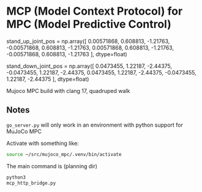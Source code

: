 # MCP (Model Context Protocol) for MPC (Model Predictive Control)

stand_up_joint_pos = np.array([
    0.00571868, 0.608813, -1.21763, -0.00571868, 0.608813, -1.21763,
    0.00571868, 0.608813, -1.21763, -0.00571868, 0.608813, -1.21763
],
                              dtype=float)

stand_down_joint_pos = np.array([
    0.0473455, 1.22187, -2.44375, -0.0473455, 1.22187, -2.44375, 0.0473455,
    1.22187, -2.44375, -0.0473455, 1.22187, -2.44375
],
                                dtype=float)

Mujoco MPC build with clang 17, quadruped walk

## Notes

`go_server.py` will only work in an environment with python support for MuJoCo MPC

Activate with something like:
```sh
source ~/src/mujoco_mpc/.venv/bin/activate
```

The main command is (planning dir)
```sh
python3
mcp_http_bridge.py
```

